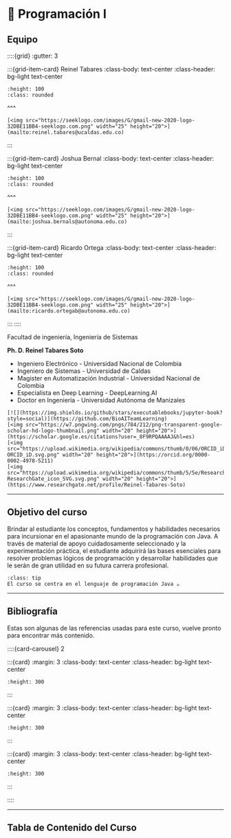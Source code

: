 # 📖 Programación I

## Equipo

::::{grid}
:gutter: 3

:::{grid-item-card} Reinel Tabares
:class-body: text-center
:class-header: bg-light text-center

```{image} content/imgs/reinel.jpg
:height: 100
:class: rounded
```
^^^
```{only} html
[<img src="https://seeklogo.com/images/G/gmail-new-2020-logo-32DBE11BB4-seeklogo.com.png" width="25" height="20">](mailto:reinel.tabares@ucaldas.edu.co)
```
:::

:::{grid-item-card} Joshua Bernal
:class-body: text-center
:class-header: bg-light text-center
```{image} content/imgs/joshua.png
:height: 100
:class: rounded
```
^^^
```{only} html
[<img src="https://seeklogo.com/images/G/gmail-new-2020-logo-32DBE11BB4-seeklogo.com.png" width="25" height="20">](mailto:joshua.bernals@autonoma.edu.co)
```
:::

:::{grid-item-card} Ricardo Ortega
:class-body: text-center
:class-header: bg-light text-center
```{image} content/imgs/ricardo.jpg
:height: 100
:class: rounded
```
^^^
```{only} html
[<img src="https://seeklogo.com/images/G/gmail-new-2020-logo-32DBE11BB4-seeklogo.com.png" width="25" height="20">](mailto:ricardo.ortegab@autonoma.edu.co)
```
:::
::::

Facultad de ingeniería, Ingeniería de Sistemas

**Ph. D. Reinel Tabares Soto**

- Ingeniero Electrónico -  Universidad Nacional de Colombia
- Ingeniero de Sistemas - Universidad de Caldas
- Magister en Automatización Industrial - Universidad Nacional de Colombia
- Especialista en Deep Learning - DeepLearning.AI
- Doctor en Ingeniería - Universidad Autónoma de Manizales

```{only} html
[![](https://img.shields.io/github/stars/executablebooks/jupyter-book?style=social)](https://github.com/BioAITeamLearning)
[<img src="https://w7.pngwing.com/pngs/784/212/png-transparent-google-scholar-hd-logo-thumbnail.png" width="20" height="20">](https://scholar.google.es/citations?user=_8F9RPQAAAAJ&hl=es)
[<img src="https://upload.wikimedia.org/wikipedia/commons/thumb/0/06/ORCID_iD.svg/2048px-ORCID_iD.svg.png" width="20" height="20">](https://orcid.org/0000-0002-4978-5211)
[<img src="https://upload.wikimedia.org/wikipedia/commons/thumb/5/5e/ResearchGate_icon_SVG.svg/1200px-ResearchGate_icon_SVG.svg.png" width="20" height="20">](https://www.researchgate.net/profile/Reinel-Tabares-Soto)
```

---

## Objetivo del curso

Brindar al estudiante los conceptos, fundamentos y habilidades necesarios para incursionar en el apasionante mundo de la programación con Java. A través de material de apoyo cuidadosamente seleccionado y la experimentación práctica, el estudiante adquirirá las bases esenciales para resolver problemas lógicos de programación y desarrollar habilidades que le serán de gran utilidad en su futura carrera profesional.

```{admonition} Nota
:class: tip
El curso se centra en el lenguaje de programación Java ☕
```

---

## Bibliografía
Estas son algunas de las referencias usadas para este curso, vuelve pronto para encontrar más contenido.

::::{card-carousel} 2

:::{card}
:margin: 3
:class-body: text-center
:class-header: bg-light text-center
```{image} content/imgs/book1.png
:height: 300
```
:::

:::{card}
:margin: 3
:class-body: text-center
:class-header: bg-light text-center
```{image} content/imgs/book2.png
:height: 300
```
:::

:::{card}
:margin: 3
:class-body: text-center
:class-header: bg-light text-center
```{image} content/imgs/book3.png
:height: 300
```
:::

::::

---

## Tabla de Contenido del Curso

```{tableofcontents}
```
